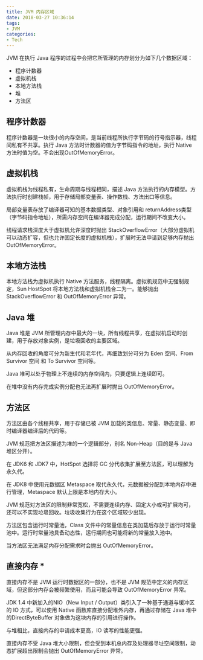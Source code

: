 ```yaml
---
title: JVM 内存区域
date: 2018-03-27 10:36:14
tags:
- JVM
categories:
- Tech
---
```

JVM 在执行 Java 程序的过程中会把它所管理的内存划分为如下几个数据区域：

* 程序计数器
* 虚拟机栈
* 本地方法栈 
* 堆
* 方法区


<!--more-->


## 程序计数器

程序计数器是一块很小的内存空间，是当前线程所执行字节码的行号指示器，线程间私有不共享。执行 Java 方法时计数器的值为字节码指令的地址，执行 Native 方法时值为空。不会出现OutOfMemoryError。



## 虚拟机栈

虚拟机栈为线程私有，生命周期与线程相同，描述 Java 方法执行的内存模型。方法执行时创建栈帧，用于存储局部变量表、操作数栈、方法出口等信息。

局部变量表存放了编译器可知的基本数据类型、对象引用和 returnAddress类型（字节码指令地址），所需内存空间在编译器完成分配，运行期间不改变大小。

线程请求栈深度大于虚拟机允许深度时抛出 StackOverflowError（大部分虚拟机可以动态扩容，但也允许固定长度的虚拟机栈），扩展时无法申请到足够内存抛出 OutOfMemoryError。



## 本地方法栈

本地方法栈为虚拟机执行 Native 方法服务，线程隔离。虚拟机规范中无强制规定，Sun HostSpot 将本地方法栈和虚拟机栈合二为一。能够抛出 StackOverflowError 和 OutOfMemoryError 异常。



## Java 堆

Java 堆是 JVM 所管理内存中最大的一块，所有线程共享，在虚拟机启动时创建，用于存放对象实例，是垃圾回收的主要区域。

从内存回收的角度可分为新生代和老年代，再细致划分可分为 Eden 空间、From Survivor 空间 和 To Survivor 空间等。

Java 堆可以处于物理上不连续的内存空间内，只要逻辑上连续即可。

在堆中没有内存完成实例分配也无法再扩展时抛出 OutOfMemoryError。



## 方法区

方法区由各个线程共享，用于存储已被 JVM 加载的类信息、常量、静态变量、即时编译器编译后的代码等。

JVM 规范把方法区描述为堆的一个逻辑部分，别名 Non-Heap（目的是与 Java 堆区分开）。

在 JDK6 和 JDK7 中，HotSpot 选择将 GC 分代收集扩展至方法区，可以理解为 永久代。

在 JDK8 中使用元数据区 Metaspace 取代永久代，元数据被分配到本地内存中进行管理，Metaspace 默认上限是本地内存大小。

JVM 规范对方法区的限制非常宽松，不需要连续内存、固定大小或可扩展均可，还可以不实现垃圾回收。垃圾收集行为在这个区域较少出现。

方法区包含运行时常量池，Class 文件中的常量信息在类加载后存放于运行时常量池中。运行时常量池具备动态性，运行期间也可能将新的常量放入池中。

当方法区无法满足内存分配需求时会抛出 OutOfMemoryError。



## 直接内存 *

直接内存不是 JVM 运行时数据区的一部分，也不是 JVM 规范中定义的内存区域，但这部分内存会被频繁使用，而且可能会导致 OutOfMemoryError 异常。

JDK 1.4 中新加入的NIO（New Input / Output）类引入了一种基于通道与缓冲区的 IO 方式，可以使用 Native 函数库直接分配堆外内存，再通过存储在 Java 堆中的DirectByteBuffer 对象做为这块内存的引用进行操作。

与堆相比，直接内存的申请成本更高，IO 读写的性能更强。

直接内存不受 Java 堆大小限制，但会受到本机总内存及处理器寻址空间限制，动态扩展超出限制会抛出 OutOfMemoryError 异常。
